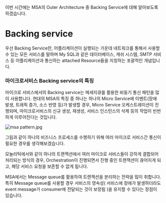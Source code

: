 이번 시간에는 MSA의 Outer Architecture 중 Backing Service에 대해 알아보도록 하겠습니다.


# Backing service
우선 Backing Service란, 어플리케이션이 실행되는 가운데 네트워크를 통해서 사용할 수 있는 모든 서비스를 말하며 My SQL과 같은 데이터베이스, 캐쉬 시스템, SMTP 서비스 등 어플리케이션과 통신하는 attached Resource들을 지칭하는 포괄적인 개념입니다.

### 마이크로서비스 Backing service의 특징

마이크로 서비스에서의 Backing service는 메세지큐를 활용한 비동기 통신 패턴을 많이 사용합니다. 현대의 MSA의 특징 중 하나는 하나의 Micro Service에 이벤트(장애 발생, 트래픽 증가, 소스 반영 등)가 발생할 경우, Micro Service 오케스트레이션이 진행되며, 마이크로서비스의 신규 생성, 재생성, 서비스 인스턴스의 삭제 등의 작업이 빈번하게 이루어진다는 것입니다. 

![msa pattern.jpg](https://images.velog.io/post-images/tedigom/09405d40-0dbb-11ea-af24-7bccb2a7b17c/msa-pattern.jpg)

그림과 같이 하나의 비즈니스 프로세스를 수행하기 위해 여러 마이크로 서비스간 통신이 필요한 경우를 생각해보겠습니다.

모놀리틱에서와 같이 하나의 트랜잭션에서 여러 마이크로 서비스들이 강하게 결합되어 처리되는 방식의 경우, Orchestration이 진행되면서 진행 중인 트랜잭션이 끊어지게 되고, 해당 서비스 요청을 보존할 수 없게 됩니다.

MSA에서는 Message queue를 활용하여 트랜잭션을 분리하는 전략을 많이 취합니다. 특히 Message queue를 사용할 경우 서비스의 영속성( 서비스에 장애가 발생하더라도 event message가 consumer에 전달되는 것이 보장됨 )을 유지할 수 있다는 장점이 있습니다. 

